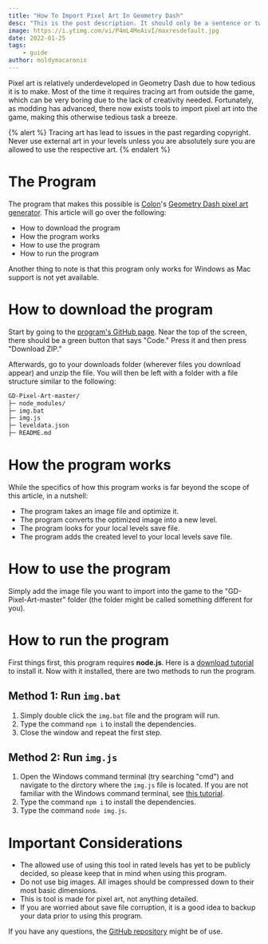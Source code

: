 ```yaml
---
title: "How To Import Pixel Art In Geometry Dash"
desc: "This is the post description. It should only be a sentence or two long."
image: https://i.ytimg.com/vi/P4mL4MeAivI/maxresdefault.jpg
date: 2022-01-25
tags:
    - guide
author: moldymacaronix
---
```


Pixel art is relatively underdeveloped in Geometry Dash due to how tedious it is to make. Most of the time it requires tracing art from outside the game, which can be very boring due to the lack of creativity needed. Fortunately, as modding has advanced, there now exists tools to import pixel art into the game, making this otherwise tedious task a breeze.

{% alert %}
Tracing art has lead to issues in the past regarding copyright. Never use external art in your levels unless you are absolutely sure you are allowed to use the respective art.
{% endalert %}

# The Program

The program that makes this possible is [Colon]()'s [Geometry Dash pixel art generator](https://github.com/GDColon/GD-Pixel-Art). This article will go over the following:

* How to download the program
* How the program works
* How to use the program
* How to run the program

Another thing to note is that this program only works for Windows as Mac support is not yet available.

# How to download the program

Start by going to the [program's GitHub page](https://github.com/GDColon/GD-Pixel-Art). Near the top of the screen, there should be a green button that says "Code." Press it and then press "Download ZIP."

Afterwards, go to your downloads folder (wherever files you download appear) and unzip the file. You will then be left with a folder with a file structure similar to the following:

```md
GD-Pixel-Art-master/
├─ node_modules/
├─ img.bat
├─ img.js
├─ leveldata.json
├─ README.md
```

# How the program works

While the specifics of how this program works is far beyond the scope of this article, in a nutshell:

* The program takes an image file and optimize it.
* The program converts the optimized image into a new level.
* The program looks for your local levels save file.
* The program adds the created level to your local levels save file.

# How to use the program

Simply add the image file you want to import into the game to the "GD-Pixel-Art-master" folder (the folder might be called something different for you).

# How to run the program

First things first, this program requires **node.js**. Here is a [download tutorial]() to install it. Now with it installed, there are two methods to run the program.

## Method 1: Run `img.bat`

1. Simply double click the `img.bat` file and the program will run.
2. Type the command `npm i` to install the dependencies.
3. Close the window and repeat the first step.

## Method 2: Run `img.js`

1. Open the Windows command terminal (try searching "cmd") and navigate to the dirctory where the `img.js` file is located. If you are not familiar with the Windows command terminal, see [this tutorial]().
2. Type the command `npm i` to install the dependencies.
3. Type the command `node img.js`.

# Important Considerations

* The allowed use of using this tool in rated levels has yet to be publicly decided, so please keep that in mind when using this program.
* Do not use big images. All images should be compressed down to their most basic dimensions.
* This is tool is made for pixel art, not anything detailed.
* If you are worried about save file corruption, it is a good idea to backup your data prior to using this program.

If you have any questions, the [GitHub repository](https://github.com/GDColon/GD-Pixel-Art) might be of use.